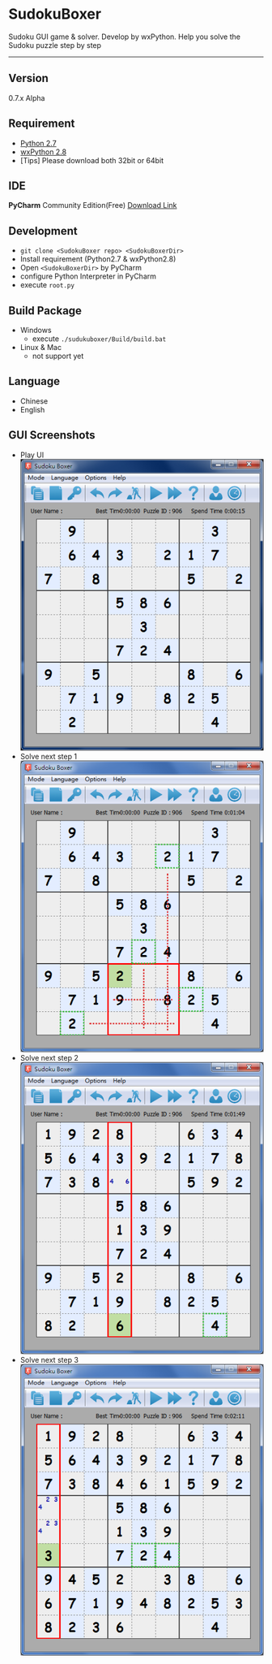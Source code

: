 SudokuBoxer
=======
Sudoku GUI game & solver. Develop by wxPython. Help you solve the Sudoku puzzle step by step

--------------

Version
--------------
0.7.x Alpha

Requirement
-----------
* [Python 2.7](https://www.python.org/download/releases/2.7)
* [wxPython 2.8](http://www.wxpython.org/download.php)
* [Tips] Please download both 32bit or 64bit


IDE
--------------
**PyCharm** Community Edition(Free) [Download Link](http://www.jetbrains.com/pycharm/download/)


Development
--------------
* `git clone <SudokuBoxer repo> <SudokuBoxerDir>`
* Install requirement (Python2.7 & wxPython2.8)
* Open `<SudokuBoxerDir>` by PyCharm
* configure Python Interpreter in PyCharm
* execute `root.py`


Build Package
--------------
* Windows
  * execute `./sudukuboxer/Build/build.bat`
* Linux & Mac
  * not support yet


Language
--------------
* Chinese
* English


GUI Screenshots
--------------
* Play UI
![Alt text](https://raw.githubusercontent.com/Falldog/SudokuBoxer/master/.imgres/Screenshots_UI.png "Play UI")
* Solve next step 1
![Alt text](https://raw.githubusercontent.com/Falldog/SudokuBoxer/master/.imgres/Screenshots_Solve1.png "Solve next step")
* Solve next step 2
![Alt text](https://raw.githubusercontent.com/Falldog/SudokuBoxer/master/.imgres/Screenshots_Solve2.png "Solve next step")
* Solve next step 3
![Alt text](https://raw.githubusercontent.com/Falldog/SudokuBoxer/master/.imgres/Screenshots_Solve3.png "Solve next step")

